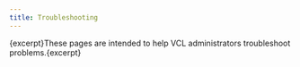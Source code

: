 ```yaml
---
title: Troubleshooting
---
```


{excerpt}These pages are intended to help VCL administrators troubleshoot
problems.{excerpt}
